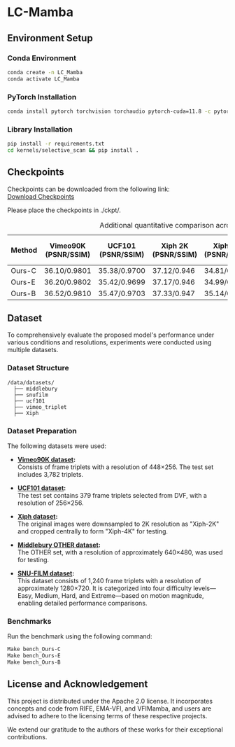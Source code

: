
# LC-Mamba

## Environment Setup

### Conda Environment
```bash
conda create -n LC_Mamba
conda activate LC_Mamba
```

### PyTorch Installation
```bash
conda install pytorch torchvision torchaudio pytorch-cuda=11.8 -c pytorch -c nvidia
```

### Library Installation
```bash
pip install -r requirements.txt
cd kernels/selective_scan && pip install .

```

## Checkpoints
Checkpoints can be downloaded from the following link:  
[Download Checkpoints](https://www.dropbox.com/scl/fo/qqetwthteq18n53p48nwi/ALtsYM3Dse5nW5QfA5KwGEA?rlkey=lhcev43r7ltvv80cr3iszj6nj&dl=0)

Please place the checkpoints in ./ckpt/.


<table>
  <caption>Additional quantitative comparison across benchmarks with Test-Time Augmentation (TTA) disabled </caption>
  <thead>
    <tr>
      <th>Method</th>
      <th>Vimeo90K (PSNR/SSIM)</th>
      <th>UCF101 (PSNR/SSIM)</th>
      <th>Xiph 2K (PSNR/SSIM)</th>
      <th>Xiph 4K (PSNR/SSIM)</th>
      <th>M.B. (IE)</th>
      <th>SNU-FILM Easy (PSNR/SSIM)</th>
      <th>SNU-FILM Medium (PSNR/SSIM)</th>
      <th>SNU-FILM Hard (PSNR/SSIM)</th>
      <th>SNU-FILM Extreme (PSNR/SSIM)</th>
      <th>Params (M)</th>
    </tr>
  </thead>
  <tbody>
    <tr>
      <td>Ours-C</td>
      <td>36.10/0.9801</td>
      <td>35.38/0.9700</td>
      <td>37.12/0.946</td>
      <td>34.81/0.908</td>
      <td>1.94</td>
      <td>40.10/0.9915</td>
      <td>36.11/0.9809</td>
      <td>30.81/0.9405</td>
      <td>25.69/0.8710</td>
      <td>4.3</td>
    </tr>
    <tr>
      <td>Ours-E</td>
      <td>36.20/0.9802</td>
      <td>35.42/0.9699</td>
      <td>37.17/0.946</td>
      <td>34.99/0.910</td>
      <td>1.96</td>
      <td>40.15/0.9912</td>
      <td>36.18/0.9809</td>
      <td>30.89/0.9416</td>
      <td>25.81/0.8725</td>
      <td>6.7</td>
    </tr>
    <tr>
      <td>Ours-B</td>
      <td>36.52/0.9810</td>
      <td>35.47/0.9703</td>
      <td>37.33/0.947</td>
      <td>35.14/0.911</td>
      <td>1.90</td>
      <td>40.20/0.9909</td>
      <td>36.30/0.9810</td>
      <td>31.00/0.9417</td>
      <td>25.83/0.8722</td>
      <td>16.2</td>
    </tr>
  </tbody>
</table>



## Dataset
To comprehensively evaluate the proposed model's performance under various conditions and resolutions, experiments were conducted using multiple datasets.

### Dataset Structure
```
/data/datasets/
  ├── middlebury
  ├── snufilm
  ├── ucf101
  ├── vimeo_triplet
  ├── Xiph
```

### Dataset Preparation
The following datasets were used:

- **[Vimeo90K dataset](http://toflow.csail.mit.edu/):**  
  Consists of frame triplets with a resolution of 448×256. The test set includes 3,782 triplets.

- **[UCF101 dataset](https://liuziwei7.github.io/projects/VoxelFlow):**  
  The test set contains 379 frame triplets selected from DVF, with a resolution of 256×256.

- **[Xiph dataset](https://github.com/sniklaus/softmax-splatting/blob/master/benchmark_xiph.py):**  
  The original images were downsampled to 2K resolution as "Xiph-2K" and cropped centrally to form "Xiph-4K" for testing.

- **[Middlebury OTHER dataset](https://vision.middlebury.edu/flow/data/):**  
  The OTHER set, with a resolution of approximately 640×480, was used for testing.

- **[SNU-FILM dataset](https://myungsub.github.io/CAIN/):**  
  This dataset consists of 1,240 frame triplets with a resolution of approximately 1280×720. It is categorized into four difficulty levels—Easy, Medium, Hard, and Extreme—based on motion magnitude, enabling detailed performance comparisons.

### Benchmarks
Run the benchmark using the following command:
```bash
Make bench_Ours-C
Make bench_Ours-E
Make bench_Ours-B
```

## License and Acknowledgement

This project is distributed under the Apache 2.0 license. It incorporates concepts and code from RIFE, EMA-VFI, and VFIMamba, 
and users are advised to adhere to the licensing terms of these respective projects.

We extend our gratitude to the authors of these works for their exceptional contributions.
